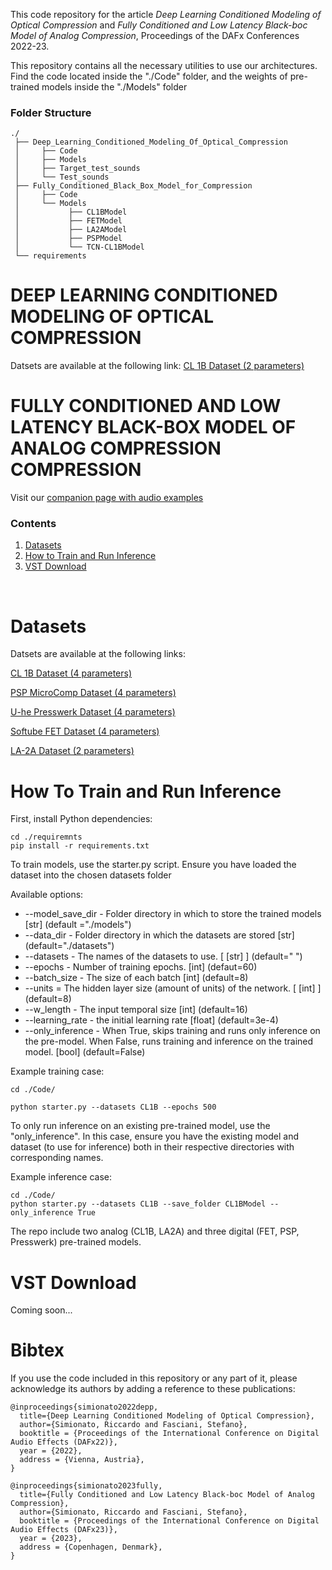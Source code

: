 This code repository for the article _Deep Learning Conditioned Modeling of Optical Compression_ and _Fully Conditioned and Low Latency Black-boc Model of Analog Compression_, Proceedings of the DAFx Conferences 2022-23.

This repository contains all the necessary utilities to use our architectures. Find the code located inside the "./Code" folder, and the weights of pre-trained models inside the "./Models" folder


### Folder Structure

```
./
 ├── Deep_Learning_Conditioned_Modeling_Of_Optical_Compression
 │     ├── Code
 │     ├── Models
 │     ├── Target_test_sounds
 │     └── Test_sounds  
 ├── Fully_Conditioned_Black_Box_Model_for_Compression
 │     ├── Code
 │     └── Models  
 │           ├── CL1BModel
 │           ├── FETModel
 │           ├── LA2AModel
 │           ├── PSPModel
 │           └── TCN-CL1BModel     
 └── requirements   
```

# DEEP LEARNING CONDITIONED MODELING OF OPTICAL COMPRESSION

Datsets are available at the following link:
[CL 1B Dataset (2 parameters)](https://doi.org/10.5281/zenodo.6497085)
 
 
# FULLY CONDITIONED AND LOW LATENCY BLACK-BOX MODEL OF ANALOG COMPRESSION COMPRESSION
 
Visit our [companion page with audio examples](https://riccardovib.github.io/OpticalCompressor_pages/)

### Contents

1. [Datasets](#datasets)
2. [How to Train and Run Inference](#how-to-train-and-run-inference)
3. [VST Download](#vst-download)

<br/>

# Datasets

Datsets are available at the following links:

[CL 1B Dataset (4 parameters)](https://doi.org/10.34740/kaggle/dsv/5330581)

[PSP MicroComp Dataset (4 parameters)](https://doi.org/10.34740/kaggle/dsv/6118717)

[U-he Presswerk Dataset (4 parameters)](https://doi.org/10.34740/kaggle/dsv/6118202)

[Softube FET Dataset (4 parameters)](https://doi.org/10.34740/kaggle/dsv/6119102)

[LA-2A Dataset (2 parameters)](https://zenodo.org/record/3824876)

# How To Train and Run Inference 

First, install Python dependencies:
```
cd ./requiremnts
pip install -r requirements.txt
```

To train models, use the starter.py script.
Ensure you have loaded the dataset into the chosen datasets folder

Available options: 
* --model_save_dir - Folder directory in which to store the trained models [str] (default ="./models")
* --data_dir - Folder directory in which the datasets are stored [str] (default="./datasets")
* --datasets - The names of the datasets to use. [ [str] ] (default=" ")
* --epochs - Number of training epochs. [int] (defaut=60)
* --batch_size - The size of each batch [int] (default=8)
* --units = The hidden layer size (amount of units) of the network. [ [int] ] (default=8)
* --w_length - The input temporal size [int] (default=16)
* --learning_rate - the initial learning rate [float] (default=3e-4)
* --only_inference - When True, skips training and runs only inference on the pre-model. When False, runs training and inference on the trained model. [bool] (default=False)

Example training case: 
```
cd ./Code/

python starter.py --datasets CL1B --epochs 500 
```

To only run inference on an existing pre-trained model, use the "only_inference". In this case, ensure you have the existing model and dataset (to use for inference) both in their respective directories with corresponding names.

Example inference case:
```
cd ./Code/
python starter.py --datasets CL1B --save_folder CL1BModel --only_inference True
```

The repo include two analog (CL1B, LA2A) and three digital (FET, PSP, Presswerk) pre-trained models.


# VST Download

Coming soon...

# Bibtex

If you use the code included in this repository or any part of it, please acknowledge 
its authors by adding a reference to these publications:

```
@inproceedings{simionato2022depp,
  title={Deep Learning Conditioned Modeling of Optical Compression},
  author={Simionato, Riccardo and Fasciani, Stefano},
  booktitle = {Proceedings of the International Conference on Digital Audio Effects (DAFx22)},
  year = {2022},
  address = {Vienna, Austria},
}
```

```
@inproceedings{simionato2023fully,
  title={Fully Conditioned and Low Latency Black-boc Model of Analog Compression},
  author={Simionato, Riccardo and Fasciani, Stefano},
  booktitle = {Proceedings of the International Conference on Digital Audio Effects (DAFx23)},
  year = {2023},
  address = {Copenhagen, Denmark},
}
```
